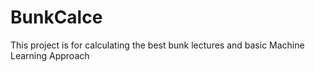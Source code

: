 # BunkCalce
This project is for calculating the best bunk lectures and basic Machine Learning Approach 
